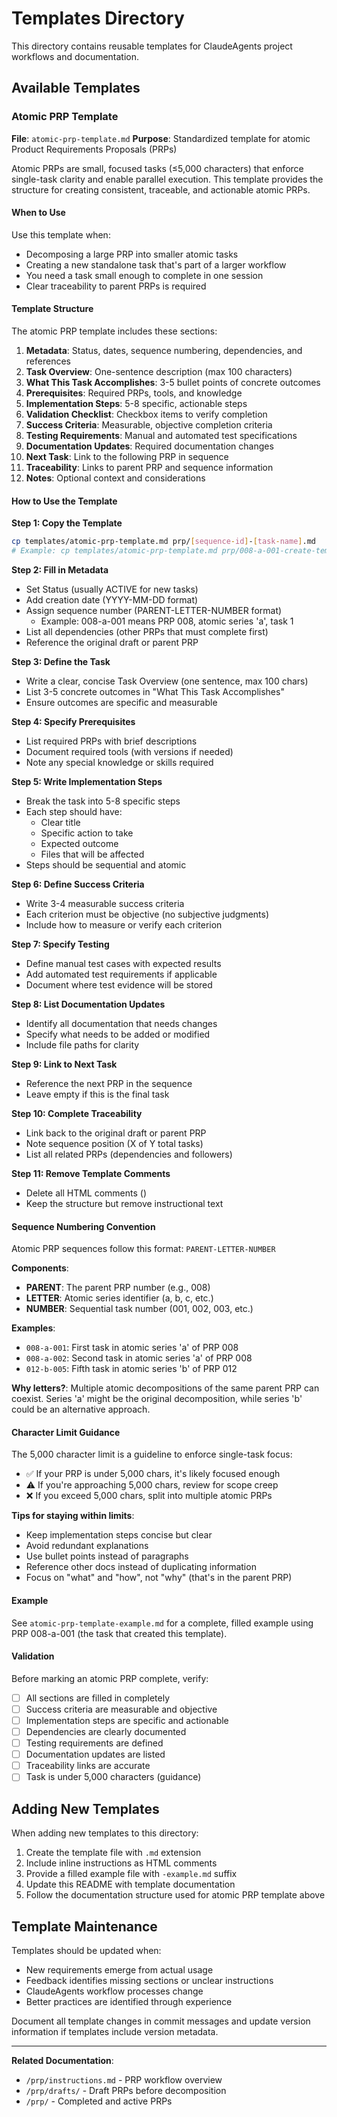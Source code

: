 # Templates Directory

This directory contains reusable templates for ClaudeAgents project workflows and documentation.

## Available Templates

### Atomic PRP Template

**File**: `atomic-prp-template.md`
**Purpose**: Standardized template for atomic Product Requirements Proposals (PRPs)

Atomic PRPs are small, focused tasks (≤5,000 characters) that enforce single-task clarity and enable parallel execution. This template provides the structure for creating consistent, traceable, and actionable atomic PRPs.

#### When to Use

Use this template when:
- Decomposing a large PRP into smaller atomic tasks
- Creating a new standalone task that's part of a larger workflow
- You need a task small enough to complete in one session
- Clear traceability to parent PRPs is required

#### Template Structure

The atomic PRP template includes these sections:

1. **Metadata**: Status, dates, sequence numbering, dependencies, and references
2. **Task Overview**: One-sentence description (max 100 characters)
3. **What This Task Accomplishes**: 3-5 bullet points of concrete outcomes
4. **Prerequisites**: Required PRPs, tools, and knowledge
5. **Implementation Steps**: 5-8 specific, actionable steps
6. **Validation Checklist**: Checkbox items to verify completion
7. **Success Criteria**: Measurable, objective completion criteria
8. **Testing Requirements**: Manual and automated test specifications
9. **Documentation Updates**: Required documentation changes
10. **Next Task**: Link to the following PRP in sequence
11. **Traceability**: Links to parent PRP and sequence information
12. **Notes**: Optional context and considerations

#### How to Use the Template

**Step 1: Copy the Template**
```bash
cp templates/atomic-prp-template.md prp/[sequence-id]-[task-name].md
# Example: cp templates/atomic-prp-template.md prp/008-a-001-create-template.md
```

**Step 2: Fill in Metadata**
- Set Status (usually ACTIVE for new tasks)
- Add creation date (YYYY-MM-DD format)
- Assign sequence number (PARENT-LETTER-NUMBER format)
  - Example: 008-a-001 means PRP 008, atomic series 'a', task 1
- List all dependencies (other PRPs that must complete first)
- Reference the original draft or parent PRP

**Step 3: Define the Task**
- Write a clear, concise Task Overview (one sentence, max 100 chars)
- List 3-5 concrete outcomes in "What This Task Accomplishes"
- Ensure outcomes are specific and measurable

**Step 4: Specify Prerequisites**
- List required PRPs with brief descriptions
- Document required tools (with versions if needed)
- Note any special knowledge or skills required

**Step 5: Write Implementation Steps**
- Break the task into 5-8 specific steps
- Each step should have:
  - Clear title
  - Specific action to take
  - Expected outcome
  - Files that will be affected
- Steps should be sequential and atomic

**Step 6: Define Success Criteria**
- Write 3-4 measurable success criteria
- Each criterion must be objective (no subjective judgments)
- Include how to measure or verify each criterion

**Step 7: Specify Testing**
- Define manual test cases with expected results
- Add automated test requirements if applicable
- Document where test evidence will be stored

**Step 8: List Documentation Updates**
- Identify all documentation that needs changes
- Specify what needs to be added or modified
- Include file paths for clarity

**Step 9: Link to Next Task**
- Reference the next PRP in the sequence
- Leave empty if this is the final task

**Step 10: Complete Traceability**
- Link back to the original draft or parent PRP
- Note sequence position (X of Y total tasks)
- List all related PRPs (dependencies and followers)

**Step 11: Remove Template Comments**
- Delete all HTML comments (<!-- ... -->)
- Keep the structure but remove instructional text

#### Sequence Numbering Convention

Atomic PRP sequences follow this format: `PARENT-LETTER-NUMBER`

**Components**:
- **PARENT**: The parent PRP number (e.g., 008)
- **LETTER**: Atomic series identifier (a, b, c, etc.)
- **NUMBER**: Sequential task number (001, 002, 003, etc.)

**Examples**:
- `008-a-001`: First task in atomic series 'a' of PRP 008
- `008-a-002`: Second task in atomic series 'a' of PRP 008
- `012-b-005`: Fifth task in atomic series 'b' of PRP 012

**Why letters?**: Multiple atomic decompositions of the same parent PRP can coexist. Series 'a' might be the original decomposition, while series 'b' could be an alternative approach.

#### Character Limit Guidance

The 5,000 character limit is a guideline to enforce single-task focus:
- ✅ If your PRP is under 5,000 chars, it's likely focused enough
- ⚠️ If you're approaching 5,000 chars, review for scope creep
- ❌ If you exceed 5,000 chars, split into multiple atomic PRPs

**Tips for staying within limits**:
- Keep implementation steps concise but clear
- Avoid redundant explanations
- Use bullet points instead of paragraphs
- Reference other docs instead of duplicating information
- Focus on "what" and "how", not "why" (that's in the parent PRP)

#### Example

See `atomic-prp-template-example.md` for a complete, filled example using PRP 008-a-001 (the task that created this template).

#### Validation

Before marking an atomic PRP complete, verify:
- [ ] All sections are filled in completely
- [ ] Success criteria are measurable and objective
- [ ] Implementation steps are specific and actionable
- [ ] Dependencies are clearly documented
- [ ] Testing requirements are defined
- [ ] Documentation updates are listed
- [ ] Traceability links are accurate
- [ ] Task is under 5,000 characters (guidance)

## Adding New Templates

When adding new templates to this directory:

1. Create the template file with `.md` extension
2. Include inline instructions as HTML comments
3. Provide a filled example file with `-example.md` suffix
4. Update this README with template documentation
5. Follow the documentation structure used for atomic PRP template above

## Template Maintenance

Templates should be updated when:
- New requirements emerge from actual usage
- Feedback identifies missing sections or unclear instructions
- ClaudeAgents workflow processes change
- Better practices are identified through experience

Document all template changes in commit messages and update version information if templates include version metadata.

---

**Related Documentation**:
- `/prp/instructions.md` - PRP workflow overview
- `/prp/drafts/` - Draft PRPs before decomposition
- `/prp/` - Completed and active PRPs
